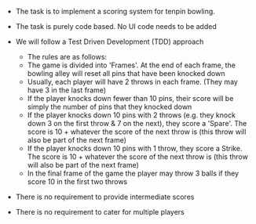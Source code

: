 * The task is to implement a scoring system for tenpin bowling.
* The task is purely code based. No UI code needs to be added
* We will follow a Test Driven Development (TDD) approach
   * The rules are as follows:
   * The game is divided into 'Frames'. At the end of each frame, the bowling alley will reset all pins that have been knocked down
   * Usually, each player will have 2 throws in each frame. (They may have 3 in the last frame)
   * If the player knocks down fewer than 10 pins, their score will be simply the number of pins that they knocked down
   * If the player knocks down 10 pins with 2 throws (e.g. they knock down 3 on the first throw & 7 on the next), they score a 'Spare'. The score is 10 + whatever the score of the next throw is (this throw will also be part of the next frame)
   * If the player knocks down 10 pins with 1 throw, they score a Strike. The score is 10 + whatever the score of the next throw is (this throw will also be part of the next frame)
   * In the final frame of the game the player may throw 3 balls if they score 10 in the first two throws
   
* There is no requirement to provide intermediate scores
* There is no requirement to cater for multiple players
